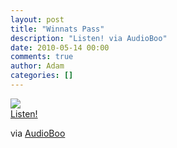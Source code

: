 ```yaml
---
layout: post
title: "Winnats Pass"
description: "Listen! via AudioBoo"
date: 2010-05-14 00:00
comments: true
author: Adam
categories: []
---
```


<img src="http://audioboo.fm/boos/127906-winnats-pass.jpg" /><br /><object type="application/x-shockwave-flash" height="129" width="400"><param name="movie" value="http://boos.audioboo.fm/swf/fullsize_player.swf" /><param name="scale" value="noscale" /><param name="salign" value="lt" /><param name="bgColor" value="#FFFFFF" /><param name="allowScriptAccess" value="always" /><param name="wmode" value="window" /><param name="FlashVars" value="mp3=http%3A%2F%2Faudioboo.fm%2Fboos%2F127906-winnats-pass.mp3&amp;mp3Author=adambird&amp;mp3LinkURL=http%3A%2F%2Faudioboo.fm%2Fboos%2F127906-winnats-pass&amp;mp3Title=Winnats+Pass&amp;mp3Time=11.33am+14+May+2010" /><a href="http://audioboo.fm/boos/127906-winnats-pass.mp3">Listen!</a></object>

<div class="posterous_quote_citation">via <a href="http://audioboo.fm/boos/127906-winnats-pass">AudioBoo</a></div>